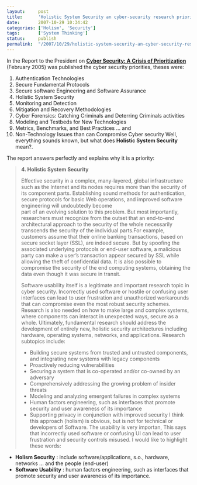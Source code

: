 ```yaml
---
layout:     post
title:      'Holistic System Security an cyber-security research priority'
date:       2007-10-29 10:34:42
categories: ['Holism', 'Security']
tags:       ['System Thinking']
status:     publish 
permalink:  "/2007/10/29/holistic-system-security-an-cyber-security-research-priority/"
---
```

In the Report to the President on [**Cyber Security: A Crisis of Prioritization**](http://www.nitrd.gov/pitac/reports/20050301_cybersecurity/cybersecurity.pdf) (February 2005) was published the cyber security priorities, theses were:
1. Authentication Technologies
2. Secure Fundamental Protocols
3. Secure software Engineering and Software Assurance
4. Holistic System Security
5. Monitoring and Detection
6. Mitigation and Recovery Methodologies
7. Cyber Forensics: Catching Criminals and Deterring Criminals activities
8. Modeling and Testbeds for New Technologies
9. Metrics, Benchmarks, and Best Practices ... and
  10. Non-Technology Issues than can Compromise Cyber security
Well, everything sounds known, but what does **Holistic System Security** mean?.  
<!-- more -->  
The report answers perfectly and explains why it is a priority:
>  **4\. Holistic System Security**
> 
> Effective security in a complex, many-layered, global infrastructure such as the Internet and its nodes requires more than the security of its component parts. Establishing sound methods for authentication, secure protocols for basic Web operations, and improved software engineering will undoubtedly become  
> part of an evolving solution to this problem. But most importantly, researchers must recognize from the outset that an end-to-end architectural approach to the security of the whole necessarily transcends the security of the individual parts.For example, customers assume that their online banking transactions, based on secure socket layer (SSL), are indeed secure. But by spoofing the associated underlying protocols or end-user software, a malicious party can make a user’s transaction appear secured by SSL while allowing the theft of confidential data. It is also possible to compromise the security of the end computing systems, obtaining the data even though it was secure in transit.
> 
> Software usability itself is a legitimate and important research topic in cyber security. Incorrectly used software or hostile or confusing user interfaces can lead to user frustration and unauthorized workarounds that can compromise even the most robust security schemes. Research is also needed on how to make large and complex systems, where components can interact in unexpected ways, secure as a whole. Ultimately, fundamental research should address the development of entirely new, holistic security architectures including hardware, operating systems, networks, and applications. Research subtopics include:
> 
>   * Building secure systems from trusted and untrusted components, and integrating new systems with legacy components
>   * Proactively reducing vulnerabilities
>   * Securing a system that is co-operated and/or co-owned by an adversary
>   * Comprehensively addressing the growing problem of insider threats
>   * Modeling and analyzing emergent failures in complex systems
>   * Human factors engineering, such as interfaces that promote security and user awareness of its importance
>   * Supporting privacy in conjunction with improved security
I think this approach (holism) is obvious, but is not for technical or developers of Software. The usability is very importan, This says that incorrectly used software or confusing UI can lead to user frustration and security controls misused.
I would like to highlight these words:
* **Holism Security** : include software/applications, s.o., hardware, networks ... and the people (end-user)
* **Software Usability** : human factors engineering, such as interfaces that promote security and user awareness of its importance.
